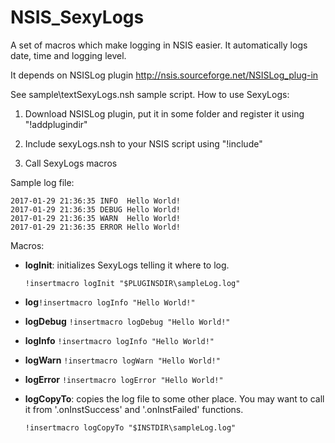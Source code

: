# NSIS_SexyLogs
A set of macros which make logging in NSIS easier. It automatically logs date, time and logging level.

It depends on NSISLog plugin http://nsis.sourceforge.net/NSISLog_plug-in

See sample\textSexyLogs.nsh sample script. How to use SexyLogs:

1. Download NSISLog plugin, put it in some folder and register it using "!addplugindir"

2. Include sexyLogs.nsh to your NSIS script using "!include"

3. Call SexyLogs macros

Sample log file:
  ```
  2017-01-29 21:36:35 INFO  Hello World!
  2017-01-29 21:36:35 DEBUG Hello World!
  2017-01-29 21:36:35 WARN  Hello World!
  2017-01-29 21:36:35 ERROR Hello World!
  ```

Macros:
- **logInit**: initializes SexyLogs telling it where to log.

  ```
  !insertmacro logInit "$PLUGINSDIR\sampleLog.log"
  ```  
- **log**```!insertmacro logInfo "Hello World!"```
- **logDebug**  ```!insertmacro logDebug "Hello World!"```
- **logInfo**   ```!insertmacro logInfo "Hello World!"```
- **logWarn**   ```!insertmacro logWarn "Hello World!"```
- **logError**  ```!insertmacro logError "Hello World!"```
- **logCopyTo**: copies the log file to some other place. You may want to call it from '.onInstSuccess' and '.onInstFailed' functions.

  ```!insertmacro logCopyTo "$INSTDIR\sampleLog.log"```
